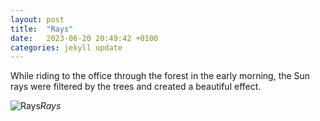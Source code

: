 ```yaml
---
layout: post
title:  "Rays"
date:   2023-06-20 20:49:42 +0100
categories: jekyll update
---
```


While riding to the office through the forest in the early morning, the Sun rays were filtered by the trees and created a beautiful effect.


![Rays](https://lh3.googleusercontent.com/oNsBm5v_s50gVF5UPdKskMNB1AOkM5P-ChzOj6FgSHGWgLlwhAFO3ZC4CBJrjAE0YA3RKbI08r-o8sHTgKY4BHKhUGkL4G5Y4m-In-aL-TtpI7fB0Msi3WI9n8Vq6FnRXRFqXuLE-Q=w2400)*Rays*&nbsp;



[jekyll-docs]: https://jekyllrb.com/docs/home
[jekyll-gh]:   https://github.com/jekyll/jekyll
[jekyll-talk]: https://talk.jekyllrb.com/


